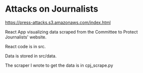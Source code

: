 # Attacks on Journalists

https://press-attacks.s3.amazonaws.com/index.html

React App visualizing data scraped from the Committee to Protect Journalists' website.

React code is in src.

Data is stored in src/data.

The scraper I wrote to get the data is in cpj_scrape.py
